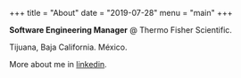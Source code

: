 +++
title = "About"
date = "2019-07-28"
menu = "main"
+++

**Software Engineering Manager** @ Thermo Fisher Scientific.

Tijuana, Baja California. México.

More about me in [linkedin](https://linkedin.com/in/iocampomx).
